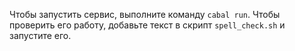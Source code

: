 Чтобы запустить сервис, выполните команду `cabal run`. Чтобы проверить его работу, добавьте текст в скрипт `spell_check.sh` и запустите его.

